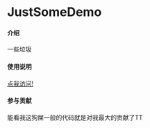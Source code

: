 # JustSomeDemo

#### 介绍
一些垃圾

#### 使用说明

[点我访问!](https://cherishhhhh.github.io/JustSomeDemo/)

#### 参与贡献

能看我这狗屎一般的代码就是对我最大的贡献了TT
